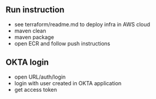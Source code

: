 ## Run instruction
- see terraform/readme.md to deploy infra in AWS cloud
- maven clean
- maven package
- open ECR and follow push instructions

## OKTA login
- open URL/auth/login
- login with user created in OKTA application
- get access token